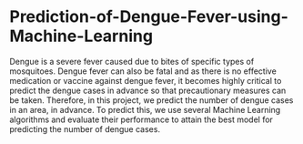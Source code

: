 # Prediction-of-Dengue-Fever-using-Machine-Learning

Dengue is a severe fever caused due to bites of  specific types of mosquitoes. Dengue fever can also be fatal and as there is no effective medication or vaccine against dengue fever, it becomes highly critical to predict the dengue cases in advance so that precautionary measures can be taken. Therefore, in this project, we predict the number of dengue cases in an area, in advance. To predict this, we use several Machine Learning algorithms and evaluate their performance to attain the best model for predicting the number of dengue cases.   

